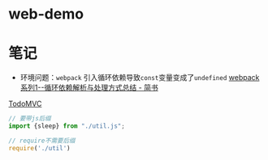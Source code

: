 # web-demo


# 笔记
- 环境问题：`webpack` 引入循环依赖导致`const`变量变成了`undefined`
[webpack系列1--循环依赖解析与处理方式总结 - 简书](https://www.jianshu.com/p/1040a161e3ba)

[TodoMVC](https://todomvc.com/)

```js
// 要带js后缀
import {sleep} from "./util.js"; 

// require不需要后缀
require('./util')
```
